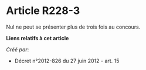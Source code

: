 # Article R228-3

Nul ne peut se présenter plus de trois fois au concours.

**Liens relatifs à cet article**

_Créé par_:

  - Décret n°2012-826 du 27 juin 2012 - art. 15
